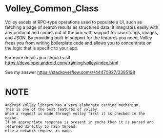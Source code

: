 # Volley_Common_Class

Volley excels at RPC-type operations used to populate a UI, such as fetching a page of search results as structured data. It integrates easily with any protocol and comes out of the box with support for raw strings, images, and JSON. By providing built-in support for the features you need, Volley frees you from writing boilerplate code and allows you to concentrate on the logic that is specific to your app.


For more details you should visit https://developer.android.com/training/volley/index.html

See my answer  https://stackoverflow.com/a/44470827/3395198

# NOTE
```
Android Volley library has a very elaborate caching mechanism. 
This is one of the best features of volley. 
When a request is made through volley first it is checked in the cache. 
If an appropriate response is present in cache then it is parsed and returned directly to main thread, 
else a network request is made. 
```
